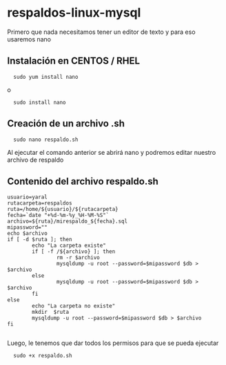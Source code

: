 # respaldos-linux-mysql 
Primero que nada necesitamos tener un editor de texto y para eso usaremos nano
## Instalación en CENTOS / RHEL
``` Console
  sudo yum install nano
```
o
``` Console
  sudo install nano
```
## Creación de un archivo .sh
``` Console
  sudo nano respaldo.sh
```
Al ejecutar el comando anterior se abrirá nano y podremos editar nuestro archivo de respaldo

## Contenido del archivo respaldo.sh
```
usuario=yaral
rutacarpeta=respaldos
ruta=/home/${usuario}/${rutacarpeta}
fecha=`date "+%d-%m-%y_%H-%M-%S"`
archivo=${ruta}/mirespaldo_${fecha}.sql
mipassword=""
echo $archivo
if [ -d $ruta ]; then
        echo "La carpeta existe"
        if [ -f /${archivo} ]; then
                rm -r $archivo
                mysqldump -u root --password=$mipassword $db > $archivo
        else
                mysqldump -u root --password=$mipassword $db > $archivo
        fi
else
        echo "La carpeta no existe"
        mkdir  $ruta
        mysqldump -u root --password=$mipassword $db > $archivo
fi


```

Luego, le tenemos que dar todos los permisos para que se pueda ejecutar

``` Console
  sudo +x respaldo.sh
```
